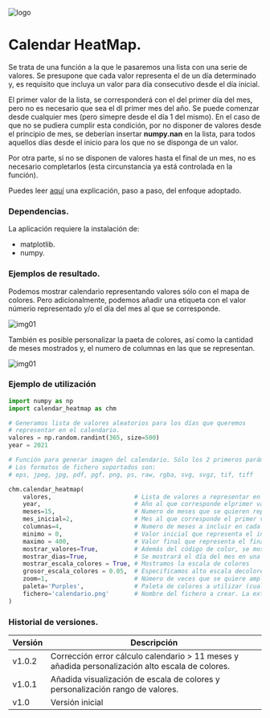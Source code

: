 ![logo](https://raw.github.com/1N0T/images/master/global/1N0T.png)

# Calendar HeatMap.

Se trata de una función a la que le pasaremos una lista con una serie de valores. Se presupone que cada valor representa el de un día determinado y, es requisito que incluya un valor para día consecutivo desde el día inicial.

El primer valor de la lista, se corresponderá con el del primer día del mes, pero no es necesario que sea el dl primer mes del año. Se puede comenzar desde cualquier mes (pero simepre desde el día 1 del mismo). En el caso de que no se pudiera cumplir esta condición, por no disponer de valores desde el principio de mes, se deberían insertar **numpy.nan** en la lista, para todos aquellos días desde el inicio para los que no se disponga de un valor.

Por otra parte, si no se disponen de valores hasta el final de un mes, no es necesario completarlos (esta circunstancia ya está controlada en la función). 

Puedes leer [aquí](https://dev.to/1n0t/matplotlib-heatmap-calendar-3kbo) una explicación, paso a paso, del enfoque adoptado.

### Dependencias.
La aplicación requiere la instalación de:
 * matplotlib.
 * numpy.
 
### Ejemplos de resultado.
Podemos mostrar calendario representando valores sólo con el mapa de colores. Pero adicionalmente, podemos añadir una etiqueta con el valor númerio representado y/o el día del mes al que se corresponde.


![img01](https://raw.github.com/1N0T/images/master/calendarHeatmap/opciones_visualizacion_datos_mes.png)

También es posible personalizar la paeta de colores, así como la cantidad de meses mostrados y, el numero de columnas en las que se representan.

![img01](https://raw.github.com/1N0T/images/master/calendarHeatmap/calendar_heatmap_purpura.png)

### Ejemplo de utilización
```python
import numpy as np
import calendar_heatmap as chm

# Generamos lista de valores aleatorios para los días que queremos
# representar en el calendario.
valores = np.random.randint(365, size=500)
year = 2021

# Función para generar imagen del calendario. Sólo los 2 primeros parámetros son obligatorios
# Los formatos de fichero soportados son:
# eps, jpeg, jpg, pdf, pgf, png, ps, raw, rgba, svg, svgz, tif, tiff

chm.calendar_heatmap(
    valores,                       # Lista de valores a representar en el calendario
    year,                          # Año al que corresponde elprimer valor
    meses=15,                      # Numero de meses que se quieren representar en el calendario
    mes_inicial=2,                 # Mes al que corresponde el primer valor (no es obligatorio empezar en enero)
    columnas=4,                    # Numero de meses a incluir en cada fila del calendario
    minimo = 0,                    # Valor inicial que representa el inicio de la escala de colores
    maximo = 400,                  # Valor final que representa el final de la escala de colores
    mostrar_valores=True,          # Además del código de color, se mostrará el valor numérico
    mostrar_dias=True,             # Se mostrará el día del mes en una esquina
    mostrar_escala_colores = True, # Mostramos la escala de colores
    grosor_escala_colores = 0.05,  # Especificamos alto escala decolores
    zoom=1,                        # Número de veces que se quiere ampliar el tamaño de la imgen resultante
    paleta='Purples',              # Paleta de colores a utilizar (cualquier identificador válido de matplotlib)
    fichero='calendario.png'       # Nombre del fichero a crear. La extensión determinará el formato
)

```
### Historial de versiones.
| Versión | Descripción |
|---------|-------------|
| v1.0.2 | Corrección error cálculo calendario > 11 meses y añadida personalización alto escala de colores. |
| v1.0.1 | Añadida visualización de escala de colores y personalización rango de valores. |
| v1.0 | Versión inicial |